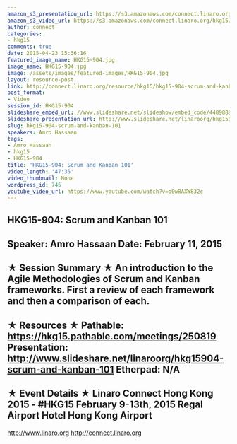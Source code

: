 ```yaml
---
amazon_s3_presentation_url: https://s3.amazonaws.com/connect.linaro.org/hkg15/Videos/02-11-Wednesday/HKG15-904.pdf
amazon_s3_video_url: https://s3.amazonaws.com/connect.linaro.org/hkg15/Videos/02-11-Wednesday/HKG15-904+Scrum+and+Kanban+101.mp4
author: connect
categories:
- hkg15
comments: true
date: 2015-04-23 15:36:16
featured_image_name: HKG15-904.jpg
image_name: HKG15-904.jpg
image: /assets/images/featured-images/HKG15-904.jpg
layout: resource-post
link: http://connect.linaro.org/resource/hkg15/hkg15-904-scrum-and-kanban-101/
post_format:
- Video
session_id: HKG15-904
slideshare_embed_url: //www.slideshare.net/slideshow/embed_code/44898896
slideshare_presentation_url: http://www.slideshare.net/linaroorg/hkg15904-scrum-and-kanban-101
slug: hkg15-904-scrum-and-kanban-101
speakers: Amro Hassaan
tags:
- Amro Hassaan
- hkg15
- HKG15-904
title: 'HKG15-904: Scrum and Kanban 101'
video_length: '47:35'
video_thumbnail: None
wordpress_id: 745
youtube_video_url: https://www.youtube.com/watch?v=o0w8AXW832c
---
```


HKG15-904: Scrum and Kanban 101
---------------------------------------------------
Speaker: Amro Hassaan
Date: February 11, 2015
---------------------------------------------------
★ Session Summary ★
An introduction to the Agile Methodologies of Scrum and Kanban frameworks. First a review of each framework and then a comparison of each.
--------------------------------------------------
★ Resources ★
Pathable: https://hkg15.pathable.com/meetings/250819
Presentation:  http://www.slideshare.net/linaroorg/hkg15904-scrum-and-kanban-101
Etherpad: N/A
---------------------------------------------------
★ Event Details ★
Linaro Connect Hong Kong 2015 - #HKG15
February 9-13th, 2015
Regal Airport Hotel Hong Kong Airport
---------------------------------------------------
http://www.linaro.org
http://connect.linaro.org
